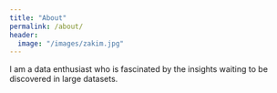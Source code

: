 ```yaml
---
title: "About"
permalink: /about/
header:
  image: "/images/zakim.jpg"
---
```


I am a data enthusiast who is fascinated by the insights waiting to be discovered in large datasets.   



